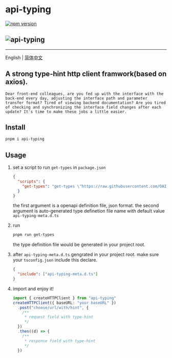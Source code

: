 # api-typing

[![npm version](https://badgen.net/npm/v/api-typing)](https://npm.im/api-typing)

## ![api-typing](https://github.com/yinzhenyu-su/api-typing/blob/main/api-typing.gif?raw=true)

---

English | [简体中文](./README.zh-Hans.md)

## A strong type-hint http client framwork(based on axios).

    Dear front-end colleagues, are you fed up with the interface with the back-end every day, adjusting the interface path and parameter transfer format? Tired of viewing backend documentation? Are you tired of checking and synchronizing the interface field changes after each update? It's time to make these jobs a little easier.

## Install

```bash
pnpm i api-typing
```

## Usage

1.  set a script to run `get-types` in `package.json`

    ```json
    {
      "scripts": {
        "get-types": "get-types \"https://raw.githubusercontent.com/OAI/OpenAPI-Specification/main/examples/v3.0/petstore-expanded.json\" \"./api-typing-meta.d.ts\""
      }
    }
    ```

    the first argument is a openapi definition file, json format.
    the second argument is auto-generated type definetion file name with default value `api-typing-meta.d.ts`

2.  run

    ```bash
    pnpm run get-types
    ```

    the type definition file would be generated in your project root.

3.  after `api-typing-meta.d.ts` gengrated in your project root. make sure your `tsconfig.json` include this declare.

    ```json
    {
      "include": ["api-typing-meta.d.ts"]
    }
    ```

4.  import and enjoy it!

    ```ts
    import { createHTTPClient } from "api-typing"
    createHTTPClient({ baseURL: "your baseURL" })
      .post("choose/url/with/hint", {
        /**
         * request field with type-hint
         */
      })
      .then((d) => {
        /**
         * response field with type-hint
         */
      })
    ```
